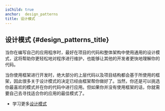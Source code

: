 ```yaml
---
isChild: true
anchor:  design_patterns
title: 设计模式
---
```


## 设计模式 {#design_patterns_title}

当你在编写自己的应用程序时，最好在项目的代码和整体架构中使用通用的设计模式，这将帮助你更轻松地对程序进行维护，也能够让其他的开发者更快地理解你的代码。

当你使用框架进行开发时，绝大部分的上层代码以及项目结构都会基于所使用的框架，因此很多关于设计模式的决定已经由框架帮你做好了。当然，你还是可以挑选你最喜欢的模式并在你的代码中进行应用。但如果你并没有使用框架的话，你就需要自己去寻找适合你的应用的最佳模式了。

* 学习更多[设计模式](/pages/Design-Patterns.html)
